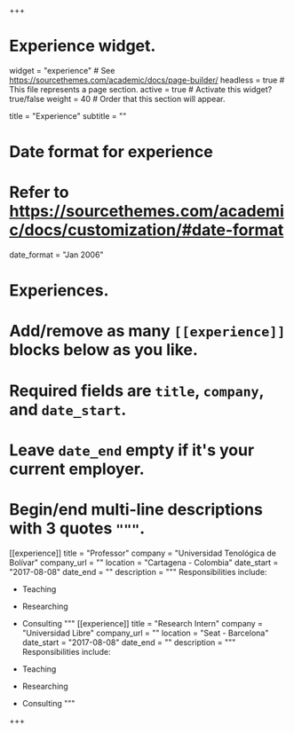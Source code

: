 +++
# Experience widget.
widget = "experience"  # See https://sourcethemes.com/academic/docs/page-builder/
headless = true  # This file represents a page section.
active = true  # Activate this widget? true/false
weight = 40  # Order that this section will appear.

title = "Experience"
subtitle = ""

# Date format for experience
#   Refer to https://sourcethemes.com/academic/docs/customization/#date-format
date_format = "Jan 2006"

# Experiences.
#   Add/remove as many `[[experience]]` blocks below as you like.
#   Required fields are `title`, `company`, and `date_start`.
#   Leave `date_end` empty if it's your current employer.
#   Begin/end multi-line descriptions with 3 quotes `"""`.
[[experience]]
  title = "Professor"
  company = "Universidad Tenológica de Bolívar"
  company_url = ""
  location = "Cartagena - Colombia"
  date_start = "2017-08-08"
  date_end = ""
  description = """
  Responsibilities include:
  
  * Teaching
  * Researching
  * Consulting
  """
[[experience]]
  title = "Research Intern"
  company = "Universidad Libre"
  company_url = ""
  location = "Seat - Barcelona"
  date_start = "2017-08-08"
  date_end = ""
  description = """
  Responsibilities include:
  
  * Teaching
  * Researching
  * Consulting
  """

+++
